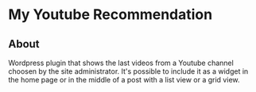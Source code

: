# My Youtube Recommendation

## About
Wordpress plugin that shows the last videos from a Youtube channel choosen by the site administrator. It's possible to include it as a widget in the home page or in the middle of a post with a list view or a grid view.